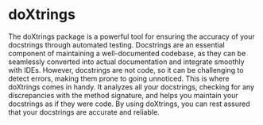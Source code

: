 # doXtrings

The doXtrings package is a powerful tool for ensuring the accuracy of your docstrings through automated testing. Docstrings are an essential component of maintaining a well-documented codebase, as they can be seamlessly converted into actual documentation and integrate smoothly with IDEs. However, docstrings are not code, so it can be challenging to detect errors, making them prone to going unnoticed. This is where doXtrings comes in handy. It analyzes all your docstrings, checking for any discrepancies with the method signature, and helps you maintain your docstrings as if they were code. By using doXtrings, you can rest assured that your docstrings are accurate and reliable.
